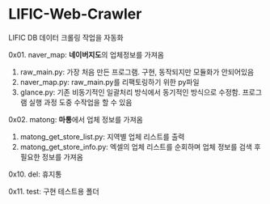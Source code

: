 # LIFIC-Web-Crawler
LIFIC DB 데이터 크롤링 작업을 자동화

0x01. naver_map: **네이버지도**의 업체정보를 가져옴
  1. raw_main.py: 가장 처음 만든 프로그램. 구현, 동작되지만 모듈화가 안되어있음
  2. naver_map.py: raw_main.py를 리팩토링하기 위한 py파일
  3. glance.py: 기존 비동기적인 일괄처리 방식에서 동기적인 방식으로 수정함. 프로그램 실행 과정 도중 수작업을 할 수 있음

0x02. matong: **마통**에서 업체 정보를 가져옴
  1. matong_get_store_list.py: 지역별 업체 리스트를 출력
  2. matong_get_store_info.py: 엑셀의 업체 리스트를 순회하며 업체 정보를 검색 후 필요한 정보를 가져옴

0x10. del: 휴지통

0x11. test: 구현 테스트용 폴더

